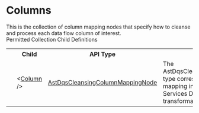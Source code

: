 # Columns

<div class="LanguageSummary"><div class ="SummaryItem">This is the collection of column mapping nodes that specify how to cleanse and process each data flow column of interest.</div></div><div class="SchemaBindingGroup"><div class="SchemaBindingGroupHeader">Permitted Collection Child Definitions</div><table id="SchemaBindingList" class="SchemaBindingList"><tbody><tr><th class="SchemaBindingIconColumnHeader">&nbsp;</th><th class="SchemaBindingNameColumnHeader">Child</th><th class="SchemaBindingTypeColumnHeader">API Type</th><th class="SchemaBindingSummaryColumnHeader">Description</th></tr><tr class="cd0"><td class="SchemaBindingIcon"><div class="NotRequired" /></td><td class="SchemaBindingName"><span class="punc">&lt;</span><a href=../api-reference/Varigence.Languages.Biml.Transformation.AstDqsCleansingColumnMappingNode.html">Column</a><span class="punc"> /&gt;</span></td><td class="SchemaBindingType"><a href="Varigence.Languages.Biml.Transformation.AstDqsCleansingColumnMappingNode.html">AstDqsCleansingColumnMappingNode</a></td><td class="SchemaBindingSummary">The AstDqsCleansingColumnMappingNode type corresponds directly to a column mapping in the SQL Server Integration Services DQS Cleansing transformation.</td></tr></tbody></table></div>